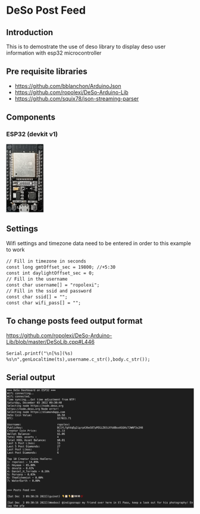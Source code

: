 # DeSo Post Feed

## Introduction
This is to demostrate the use of deso library to display deso user information with esp32 microcontroller 

## Pre requisite libraries
- https://github.com/bblanchon/ArduinoJson
- https://github.com/ropolexi/DeSo-Arduino-Lib
- https://github.com/squix78/json-streaming-parser


## Components
### ESP32 (devkit v1)

<img src="img/esp32.jpg" width="100"/>

## Settings

Wifi settings and timezone data need to be entered in order to this example to work

```
// Fill in timezone in seconds
const long gmtOffset_sec = 19800; //+5:30
const int daylightOffset_sec = 0;
// Fill in the username
const char username[] = "ropolexi";
// Fill in the ssid and password
const char ssid[] = "";
const char wifi_pass[] = "";
```

## To change posts feed output format

https://github.com/ropolexi/DeSo-Arduino-Lib/blob/master/DeSoLib.cpp#L446
```
Serial.printf("\n[%s](%s) %s\n",genLocaltime(ts),username.c_str(),body.c_str());
```
## Serial output
![Schematic](img/log.png)


